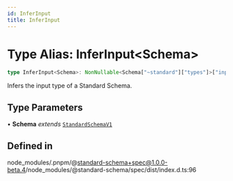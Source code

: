```yaml
---
id: InferInput
title: InferInput
---
```


# Type Alias: InferInput\<Schema\>

```ts
type InferInput<Schema>: NonNullable<Schema["~standard"]["types"]>["input"];
```

Infers the input type of a Standard Schema.

## Type Parameters

• **Schema** *extends* [`StandardSchemaV1`](../../../type-aliases/standardschemav1.md)

## Defined in

node\_modules/.pnpm/@standard-schema+spec@1.0.0-beta.4/node\_modules/@standard-schema/spec/dist/index.d.ts:96
